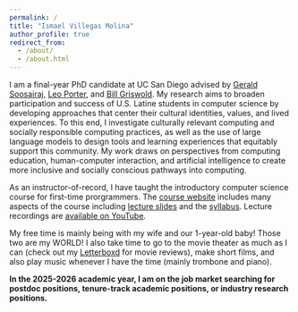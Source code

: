 ```yaml
---
permalink: /
title: "Ismael Villegas Molina"
author_profile: true
redirect_from: 
  - /about/
  - /about.html
---
```


I am a final-year PhD candidate at UC San Diego advised by [Gerald Soosairaj](https://geraldsoosairaj.github.io/), [Leo Porter](https://leoporter.ucsd.edu/), and [Bill Griswold](https://cseweb.ucsd.edu/~wgg/). My research aims to broaden participation and success of U.S. Latine students in computer science by developing approaches that center their cultural identities, values, and lived experiences. To this end, I investigate culturally relevant computing and socially responsible computing practices, as well as the use of large language models to design tools and learning experiences that equitably support this community. My work draws on perspectives from computing education, human-computer interaction, and artificial intelligence to create more inclusive and socially conscious pathways into computing.

As an instructor-of-record, I have taught the introductory computer science course for first-time prorgrammers. The [course website](https://sites.google.com/ucsd.edu/cse8a-summersession1-2025/home) includes many aspects of the course including [lecture slides](https://sites.google.com/ucsd.edu/cse8a-summersession1-2025/schedule) and the [syllabus](https://sites.google.com/ucsd.edu/cse8a-summersession1-2025/syllabus). Lecture recordings are [available on YouTube](https://www.youtube.com/playlist?list=PLtqgXrebWo2clEjn8TivQzsgrHz84vVgq).

My free time is mainly being with my wife and our 1-year-old baby! Those two are my WORLD! I also take time to go to the movie theater as much as I can (check out my [Letterboxd](https://letterboxd.com/ivm/) for movie reviews), make short films, and also play music whenever I have the time (mainly trombone and piano).

<b>In the 2025-2026 academic year, I am on the job market searching for postdoc positions, tenure-track academic positions, or industry research positions.</b>